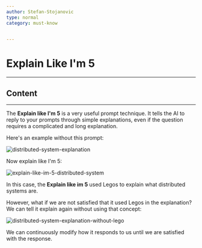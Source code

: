 ```yaml
---
author: Stefan-Stojanovic
type: normal
category: must-know
 

---
```


# Explain Like I'm 5

---

## Content

---

The **Explain like I'm 5** is a very useful prompt technique. It tells the AI to reply to your prompts through simple explanations, even if the question requires a complicated and long explanation.

Here's an example without this prompt:

![distributed-system-explanation](https://img.enkipro.com/b3d6fef66f729956b5b054a63f809e1e.png)

Now explain like I'm 5:

![explain-like-im-5-distributed-system](https://img.enkipro.com/c975edf7006af5179d6672c73a016aac.png)

In this case, the **Explain like im 5** used Legos to explain what distributed systems are. 

However, what if we are not satisfied that it used Legos in the explanation? We can tell it explain again without using that concept:

![distributed-system-explanation-without-lego](https://img.enkipro.com/46e454bd007ba73bb56e0deed8e37380.png)

We can continuously modify how it responds to us until we are satisfied with the response.